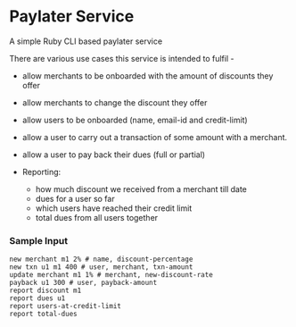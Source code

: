 # Paylater Service

A simple Ruby CLI based paylater service

There are various use cases this service is intended to fulfil -

* allow merchants to be onboarded with the amount of discounts they offer
* allow merchants to change the discount they offer
* allow users to be onboarded (name, email-id and credit-limit)
* allow a user to carry out a transaction of some amount with a merchant.
* allow a user to pay back their dues (full or partial)

* Reporting:
  * how much discount we received from a merchant till date
  * dues for a user so far
  * which users have reached their credit limit
  * total dues from all users together

### Sample Input
```new user u1 u1@email.in 1000 # name, email, credit-limit
new merchant m1 2% # name, discount-percentage
new txn u1 m1 400 # user, merchant, txn-amount
update merchant m1 1% # merchant, new-discount-rate
payback u1 300 # user, payback-amount
report discount m1
report dues u1
report users-at-credit-limit
report total-dues
```
